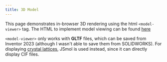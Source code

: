 ```yaml
---
title: 3D Model
---
```


This page demonstrates in-browser 3D rendering using the html `<model-viewer>` tag. The HTML to implement model viewing can be found [here](https://modelviewer.dev/)

`<model-viewer>` only works with **GLTF** files, which can be saved from Inventor 2023 (although I wasn't able to save them from SOLIDWORKS). For displaying [crystal lattices](lattice.md), JSmol is used instead, since it can directly display CIF files.

<!-- Import the component -->
<script type="module" src="https://ajax.googleapis.com/ajax/libs/model-viewer/3.1.1/model-viewer.min.js"></script>

<!-- Use it like any other HTML element -->

<style>
model-viewer {
    width: 50vw;
    height: 30vw;
}
</style>    
<model-viewer alt="The MatLib logo" src="../assets/matliblogo.glb" ar shadow-intensity="1" camera-controls auto-rotate touch-action="pan-y"></model-viewer>